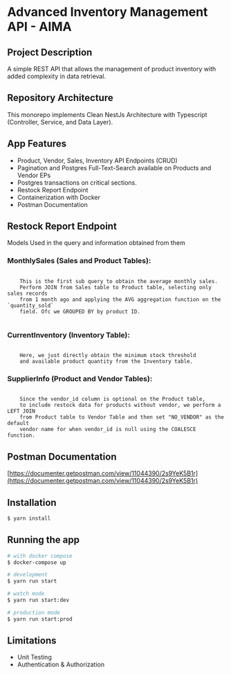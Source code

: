 # Advanced Inventory Management API - AIMA

## Project Description
A simple REST API that allows the management of product inventory with added complexity in data retrieval.

## Repository Architecture

This monorepo implements Clean NestJs Architecture with Typescript (Controller, Service, and Data Layer).

## App Features

- Product, Vendor, Sales, Inventory API Endpoints (CRUD)
- Pagination and Postgres Full-Text-Search available on Products and Vendor EPs
- Postgres transactions on critical sections.
- Restock Report Endpoint
- Containerization with Docker
- Postman Documentation


## Restock Report Endpoint

Models Used in the query and information obtained from them

### MonthlySales (Sales and Product Tables): 

```

    This is the first sub query to obtain the average monthly sales.
    Perform JOIN from Sales table to Product table, selecting only sales records 
    from 1 month ago and applying the AVG aggregation function on the `quantity_sold`
    field. Ofc we GROUPED BY by product ID.
    
```

### CurrentInventory (Inventory Table):

```

    Here, we just directly obtain the minimum stock threshold 
    and available product quantity from the Inventory table.

```

### SupplierInfo (Product and Vendor Tables):

```

    Since the vendor_id column is optional on the Product table, 
    to include restock data for products without vendor, we perform a LEFT JOIN 
    from Product table to Vendor Table and then set "NO_VENDOR" as the default 
    vendor name for when vendor_id is null using the COALESCE function.

```



## Postman Documentation

[https://documenter.getpostman.com/view/11044390/2s9YeK5B1r](https://documenter.getpostman.com/view/11044390/2s9YeK5B1r)


## Installation

```bash
$ yarn install
```

## Running the app

```bash
# with docker compose
$ docker-compose up

# development
$ yarn run start

# watch mode
$ yarn run start:dev

# production mode
$ yarn run start:prod
```

## Limitations

- Unit Testing
- Authentication & Authorization